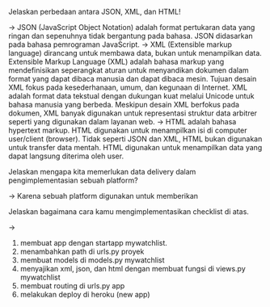  Jelaskan perbedaan antara JSON, XML, dan HTML!

 -> JSON (JavaScript Object Notation) adalah format pertukaran data yang ringan dan sepenuhnya tidak bergantung pada bahasa. JSON didasarkan pada bahasa pemrograman JavaScript.
 -> XML (Extensible markup language) dirancang untuk membawa data, bukan untuk menampilkan data. Extensible Markup Language (XML) adalah bahasa markup yang mendefinisikan seperangkat aturan untuk menyandikan dokumen dalam format yang dapat dibaca manusia dan dapat dibaca mesin. Tujuan desain XML fokus pada kesederhanaan, umum, dan kegunaan di Internet. XML adalah format data tekstual dengan dukungan kuat melalui Unicode untuk bahasa manusia yang berbeda. Meskipun desain XML berfokus pada dokumen, XML banyak digunakan untuk representasi struktur data arbitrer seperti yang digunakan dalam layanan web.
 -> HTML adalah bahasa hypertext markup. HTML digunakan untuk menampilkan isi di computer user/client (browser). Tidak seperti JSON dan XML, HTML bukan digunakan untuk transfer data mentah. HTML digunakan untuk menampilkan data yang dapat langsung diterima oleh user.

 Jelaskan mengapa kita memerlukan data delivery dalam pengimplementasian sebuah platform?

-> Karena sebuah platform digunakan untuk memberikan 

 Jelaskan bagaimana cara kamu mengimplementasikan checklist di atas.

 -> 
 1. membuat app dengan startapp mywatchlist.
 2. menambahkan path di urls.py proyek
 3. membuat models di models.py mywatchlist
 4. menyajikan xml, json, dan html dengan membuat fungsi di views.py mywatchlist
 5. membuat routing di urls.py app
 6. melakukan deploy di heroku (new app)


